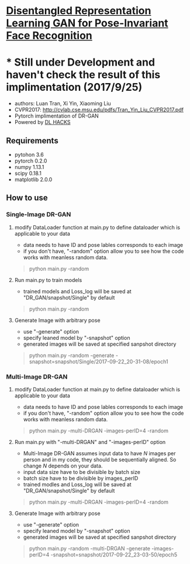 # [Disentangled Representation Learning GAN for Pose-Invariant Face Recognition](http://cvlab.cse.msu.edu/project-dr-gan.html)
# * Still under Development and haven't check the result of this implimentation (2017/9/25)

- authors: Luan Tran, Xi Yin, Xiaoming Liu
- CVPR2017: http://cvlab.cse.msu.edu/pdfs/Tran_Yin_Liu_CVPR2017.pdf
- Pytorch implimentation of DR-GAN
- Powered by [DL HACKS](http://deeplearning.jp/hacks/)

## Requirements
- pytohon 3.6
- pytorch 0.2.0
- numpy 1.13.1
- scipy 0.18.1
- matplotlib 2.0.0

## How to use

### Single-Image DR-GAN
1. modify DataLoader function at main.py to define dataloader which is applicable to your data
    - data needs to have ID and pose lables corresponds to each image
    - if you don't have, "-random" option allow you to see how the code works with meanless random data.
    > python main.py -random

2. Run main.py to train models
      - trained models and Loss_log will be saved at "DR_GAN/snapshot/Single" by default
      > python main.py -random  

3. Generate Image with arbitrary pose
      - use "-generate" option
      - specify leaned model by "-snapshot" option
      - generated images will be saved at specified sanpshot directory
      > python main.py -random -generate -snapshot=snapshot/Single/2017-09-22_20-31-08/epoch1


### Multi-Image DR-GAN
1. modify DataLoader function at main.py to define dataloader which is applicable to your data
      - data needs to have ID and pose lables corresponds to each image
      - if you don't have, "-random" option allow you to see how the code works with meanless random data.
      > python main.py -multi-DRGAN -images-perID=4 -random

2. Run main.py with "-multi-DRGAN" and "-images-perID" option
      - Multi-Image DR-GAN assumes input data to have *N* images per person and in my code, they should be sequentially aligned. So change *N* depends on your data.
      - input data size have to be divisible by batch size
      - batch size have to be divisible by images_perID
      - trained modles and Loss_log will be saved at "DR_GAN/snapshot/Single" by default
      > python main.py -multi-DRGAN -images-perID=4 -random

3. Generate Image with arbitrary pose
      - use "-generate" option
      - specify leaned model by "-snapshot" option
      - generated images will be saved at specified sanpshot directory
      > python main.py -random -multi-DRGAN -generate -images-perID=4 -snapshot=snapshot/2017-09-22_23-03-50/epoch5
